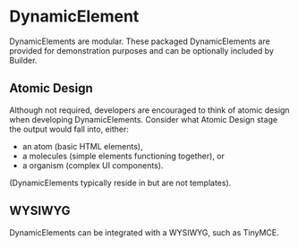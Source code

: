 # DynamicElement

DynamicElements are modular. These packaged DynamicElements are provided for 
demonstration purposes and can be optionally included by Builder.

## Atomic Design
Although not required, developers are encouraged to think of atomic design
 when developing DynamicElements. Consider what Atomic Design stage the output would 
 fall into, either:
+ an atom (basic HTML elements), 
+ a molecules (simple elements functioning together), or
+ a organism (complex UI components).

(DynamicElements typically reside in but are not templates).

## WYSIWYG
DynamicElements can be integrated with a WYSIWYG, such as TinyMCE.